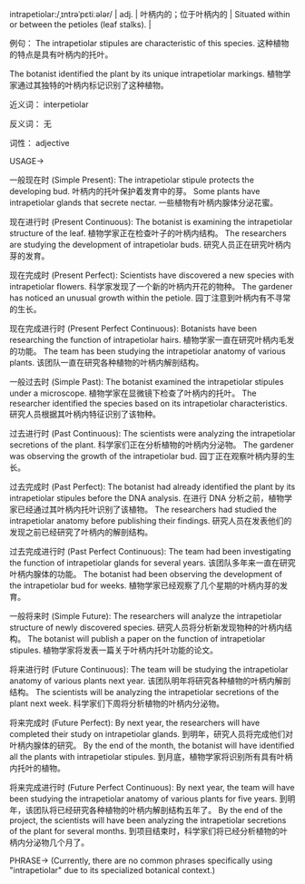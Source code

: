 intrapetiolar:/ˌɪntrəˈpɛtiːələr/ | adj. | 叶柄内的；位于叶柄内的 | Situated within or between the petioles (leaf stalks). |

例句：
The intrapetiolar stipules are characteristic of this species.
这种植物的特点是具有叶柄内的托叶。

The botanist identified the plant by its unique intrapetiolar markings.
植物学家通过其独特的叶柄内标记识别了这种植物。

近义词：
interpetiolar

反义词：
无

词性：
adjective


USAGE->

一般现在时 (Simple Present):
The intrapetiolar stipule protects the developing bud. 叶柄内的托叶保护着发育中的芽。
Some plants have intrapetiolar glands that secrete nectar. 一些植物有叶柄内腺体分泌花蜜。


现在进行时 (Present Continuous):
The botanist is examining the intrapetiolar structure of the leaf. 植物学家正在检查叶子的叶柄内结构。
The researchers are studying the development of intrapetiolar buds. 研究人员正在研究叶柄内芽的发育。


现在完成时 (Present Perfect):
Scientists have discovered a new species with intrapetiolar flowers. 科学家发现了一个新的叶柄内开花的物种。
The gardener has noticed an unusual growth within the petiole. 园丁注意到叶柄内有不寻常的生长。


现在完成进行时 (Present Perfect Continuous):
Botanists have been researching the function of intrapetiolar hairs. 植物学家一直在研究叶柄内毛发的功能。
The team has been studying the intrapetiolar anatomy of various plants.  该团队一直在研究各种植物的叶柄内解剖结构。


一般过去时 (Simple Past):
The botanist examined the intrapetiolar stipules under a microscope. 植物学家在显微镜下检查了叶柄内的托叶。
The researcher identified the species based on its intrapetiolar characteristics. 研究人员根据其叶柄内特征识别了该物种。


过去进行时 (Past Continuous):
The scientists were analyzing the intrapetiolar secretions of the plant. 科学家们正在分析植物的叶柄内分泌物。
The gardener was observing the growth of the intrapetiolar bud. 园丁正在观察叶柄内芽的生长。


过去完成时 (Past Perfect):
The botanist had already identified the plant by its intrapetiolar stipules before the DNA analysis. 在进行 DNA 分析之前，植物学家已经通过其叶柄内托叶识别了该植物。
The researchers had studied the intrapetiolar anatomy before publishing their findings. 研究人员在发表他们的发现之前已经研究了叶柄内的解剖结构。


过去完成进行时 (Past Perfect Continuous):
The team had been investigating the function of intrapetiolar glands for several years.  该团队多年来一直在研究叶柄内腺体的功能。
The botanist had been observing the development of the intrapetiolar bud for weeks. 植物学家已经观察了几个星期的叶柄内芽的发育。


一般将来时 (Simple Future):
The researchers will analyze the intrapetiolar structure of newly discovered species. 研究人员将分析新发现物种的叶柄内结构。
The botanist will publish a paper on the function of intrapetiolar stipules. 植物学家将发表一篇关于叶柄内托叶功能的论文。


将来进行时 (Future Continuous):
The team will be studying the intrapetiolar anatomy of various plants next year.  该团队明年将研究各种植物的叶柄内解剖结构。
The scientists will be analyzing the intrapetiolar secretions of the plant next week. 科学家们下周将分析植物的叶柄内分泌物。


将来完成时 (Future Perfect):
By next year, the researchers will have completed their study on intrapetiolar glands. 到明年，研究人员将完成他们对叶柄内腺体的研究。
By the end of the month, the botanist will have identified all the plants with intrapetiolar stipules. 到月底，植物学家将识别所有具有叶柄内托叶的植物。


将来完成进行时 (Future Perfect Continuous):
By next year, the team will have been studying the intrapetiolar anatomy of various plants for five years.  到明年，该团队将已经研究各种植物的叶柄内解剖结构五年了。
By the end of the project, the scientists will have been analyzing the intrapetiolar secretions of the plant for several months. 到项目结束时，科学家们将已经分析植物的叶柄内分泌物几个月了。


PHRASE->
(Currently, there are no common phrases specifically using "intrapetiolar" due to its specialized botanical context.)
